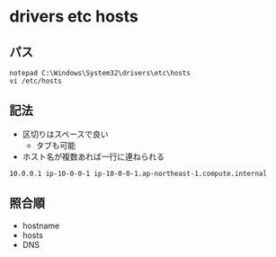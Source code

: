 # drivers etc hosts 

## パス

```
notepad C:\Windows\System32\drivers\etc\hosts
vi /etc/hosts
```

## 記法
- 区切りはスペースで良い
    - タブも可能
- ホスト名が複数あれば一行に連ねられる

```
10.0.0.1 ip-10-0-0-1 ip-10-0-0-1.ap-northeast-1.compute.internal
```

## 照合順
- hostname
- hosts
- DNS
